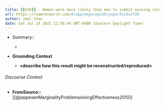 ```yaml
---
title: [[EVD]] - Women were more likely than men to submit winning solutions for open innovation contests - [[@jeppesenMarginalityProblemsolvingEffectiveness2010]]
url: https://roamresearch.com/#/app/megacoglab/page/9ic6uJY1D
author: Joel Chan
date: Sat Jul 24 2021 12:56:44 GMT-0400 (Eastern Daylight Time)
---
```


- Summary::

    - __<summarize the result in a bit more detail here>__
- **Grounding Context**

    - __<describe how this result might be reconstructed/reproduced>__

###### Discourse Context

- **FromSource::** [[@jeppesenMarginalityProblemsolvingEffectiveness2010]]
